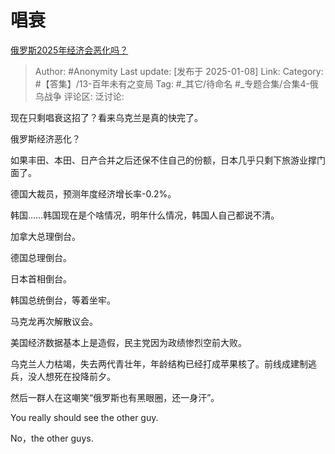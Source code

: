 # 唱衰
[俄罗斯2025年经济会恶化吗？](https://www.zhihu.com/question/8464398737/answer/74156292320)

> Author: #Anonymity
> Last update: [发布于 2025-01-08]
> Link:
> Category: #【答集】/13-百年未有之变局 
> Tag: #_其它/待命名 #_专题合集/合集4-俄乌战争 
> 评论区:
> 泛讨论:

现在只剩唱衰这招了？看来乌克兰是真的快完了。

俄罗斯经济恶化？

如果丰田、本田、日产合并之后还保不住自己的份额，日本几乎只剩下旅游业撑门面了。

德国大裁员，预测年度经济增长率-0.2%。

韩国……韩国现在是个啥情况，明年什么情况，韩国人自己都说不清。

加拿大总理倒台。

德国总理倒台。

日本首相倒台。

韩国总统倒台，等着坐牢。

马克龙再次解散议会。

美国经济数据基本上是造假，民主党因为政绩惨烈空前大败。

乌克兰人力枯竭，失去两代青壮年，年龄结构已经打成苹果核了。前线成建制逃兵，没人想死在投降前夕。

  

然后一群人在这嘲笑“俄罗斯也有黑眼圈，还一身汗”。

  

You really should see the other guy.

No，the other guys.
